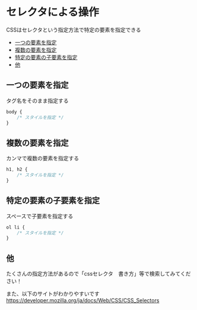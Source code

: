 # セレクタによる操作
CSSはセレクタという指定方法で特定の要素を指定できる


<!-- TOC -->

- [一つの要素を指定](#%E4%B8%80%E3%81%A4%E3%81%AE%E8%A6%81%E7%B4%A0%E3%82%92%E6%8C%87%E5%AE%9A)
- [複数の要素を指定](#%E8%A4%87%E6%95%B0%E3%81%AE%E8%A6%81%E7%B4%A0%E3%82%92%E6%8C%87%E5%AE%9A)
- [特定の要素の子要素を指定](#%E7%89%B9%E5%AE%9A%E3%81%AE%E8%A6%81%E7%B4%A0%E3%81%AE%E5%AD%90%E8%A6%81%E7%B4%A0%E3%82%92%E6%8C%87%E5%AE%9A)
- [他](#%E4%BB%96)

<!-- /TOC -->

## 一つの要素を指定
タグ名をそのまま指定する
```css
body {
    /* スタイルを指定 */
}
```

## 複数の要素を指定
カンマで複数の要素を指定する
```css
h1, h2 {
    /* スタイルを指定 */
}
```

## 特定の要素の子要素を指定
スペースで子要素を指定する
```css
ol li {
    /* スタイルを指定 */
}
```

## 他
たくさんの指定方法があるので「cssセレクタ　書き方」等で検索してみてください！  

また、以下のサイトがわかりやすいです  
https://developer.mozilla.org/ja/docs/Web/CSS/CSS_Selectors

